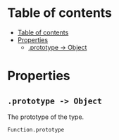 
# Table of contents

- [Table of contents](#table-of-contents)
- [Properties](#properties)
  - [.prototype -&gt; Object](#prototype--gt-object)

# Properties

## `.prototype -> Object`

The prototype of the type.

```lxm
Function.prototype
```
